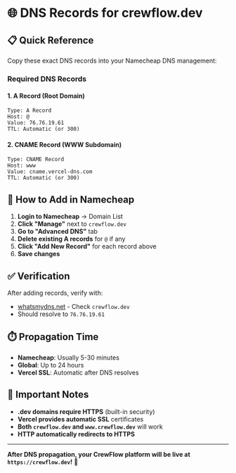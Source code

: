 # 🌐 DNS Records for crewflow.dev

## 📋 Quick Reference

Copy these exact DNS records into your Namecheap DNS management:

### Required DNS Records

#### 1. A Record (Root Domain)
```
Type: A Record
Host: @
Value: 76.76.19.61
TTL: Automatic (or 300)
```

#### 2. CNAME Record (WWW Subdomain)
```
Type: CNAME Record
Host: www
Value: cname.vercel-dns.com
TTL: Automatic (or 300)
```

## 🔧 How to Add in Namecheap

1. **Login to Namecheap** → Domain List
2. **Click "Manage"** next to `crewflow.dev`
3. **Go to "Advanced DNS"** tab
4. **Delete existing A records** for `@` if any
5. **Click "Add New Record"** for each record above
6. **Save changes**

## ✅ Verification

After adding records, verify with:
- [whatsmydns.net](https://whatsmydns.net) - Check `crewflow.dev`
- Should resolve to `76.76.19.61`

## ⏱️ Propagation Time

- **Namecheap**: Usually 5-30 minutes
- **Global**: Up to 24 hours
- **Vercel SSL**: Automatic after DNS resolves

## 🚨 Important Notes

- **.dev domains require HTTPS** (built-in security)
- **Vercel provides automatic SSL** certificates
- **Both `crewflow.dev` and `www.crewflow.dev`** will work
- **HTTP automatically redirects to HTTPS**

---

**After DNS propagation, your CrewFlow platform will be live at `https://crewflow.dev`!** 🚢
